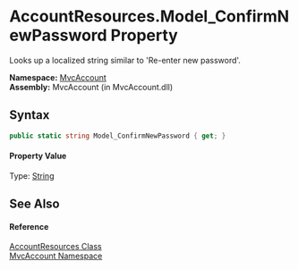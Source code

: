 AccountResources.Model_ConfirmNewPassword Property
==================================================
Looks up a localized string similar to 'Re-enter new password'.

**Namespace:** [MvcAccount][1]  
**Assembly:** MvcAccount (in MvcAccount.dll)

Syntax
------

```csharp
public static string Model_ConfirmNewPassword { get; }
```

#### Property Value
Type: [String][2]

See Also
--------

#### Reference
[AccountResources Class][3]  
[MvcAccount Namespace][1]  

[1]: ../README.md
[2]: http://msdn.microsoft.com/en-us/library/s1wwdcbf
[3]: README.md